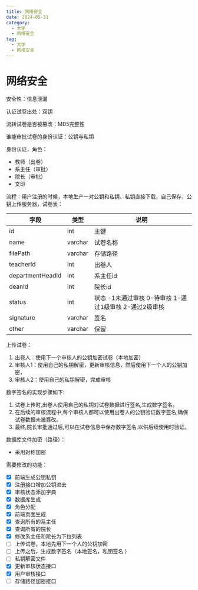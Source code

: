 ```yaml
---
title: 网络安全
date: 2024-05-31
category:
  - 大学
  - 网络安全
tag:
  - 大学
  - 网络安全
---
```


# 网络安全

安全性：信息泄漏

认证试卷出处：双钥

流转试卷是否被篡改：MD5完整性

谁能审批试卷的身份认证：公钥与私钥

身份认证，角色：

+ 教师（出卷）
+ 系主任（审批）
+ 院长（审批）
+ 文印

流程：用户注册的时候，本地生产一对公钥和私钥、私钥直接下载，自己保存，公钥上传服务器，试卷表：

| 字段             | 类型    | 说明                                                   |
| ---------------- | ------- | ------------------------------------------------------ |
| id               | int     | 主键                                                   |
| name             | varchar | 试卷名称                                               |
| filePath         | varchar | 存储路径                                               |
| teacherId        | int     | 出卷人                                                 |
| departmentHeadId | int     | 系主任id                                               |
| deanId           | int     | 院长id                                                 |
| status           | int     | 状态 -1未通过审核 0-待审核 1-通过1级审核 2-通过2级审核 |
| signature        | varchar | 签名                                                   |
| other            | varchar | 保留                                                   |

上传试卷：

1. 出卷人：使用下一个审核人的公钥加密试卷（本地加密）
2. 审核人1：使用自己的私钥解密，更新审核信息，然后使用下一个人的公钥加密，
3. 审核人2：使用自己的私钥解密，完成审核

数字签名的实现步骤如下:

1. 试卷上传时,出卷人使用自己的私钥对试卷数据进行签名,生成数字签名。
2. 在后续的审核流程中,每个审核人都可以使用出卷人的公钥验证数字签名,确保试卷数据未被篡改。
3. 最终,院长审批通过后,可以在试卷信息中保存数字签名,以供后续使用时验证。

数据库文件加密（路径）：

+ 采用对称加密



需要修改的功能：

- [x] 前端生成公钥私钥
- [x] 注册接口增加公钥进去
- [x] 审核状态添加字典
- [x] 数据库生成
- [x] 角色分配
- [x] 前端页面生成
- [x] 查询所有的系主任
- [x] 查询所有的院长
- [x] 修改系主任和院长为下拉列表
- [ ] 上传试卷，本地先用下一个人的公钥加密
- [ ] 上传之后，生成数字签名（本地签名，私钥签名 ）
- [ ] 私钥解密文件
- [x] 更新审核状态接口
- [x] 用户审核接口
- [ ] 存储路径加密接口